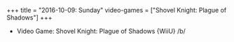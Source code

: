 +++
title = "2016-10-09: Sunday"
video-games = ["Shovel Knight: Plague of Shadows"]
+++


* Video Game: Shovel Knight: Plague of Shadows {WiiU} /b/